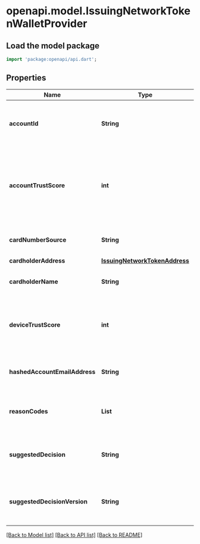 # openapi.model.IssuingNetworkTokenWalletProvider

## Load the model package
```dart
import 'package:openapi/api.dart';
```

## Properties
Name | Type | Description | Notes
------------ | ------------- | ------------- | -------------
**accountId** | **String** | The wallet provider-given account ID of the digital wallet the token belongs to. | [optional] 
**accountTrustScore** | **int** | An evaluation on the trustworthiness of the wallet account between 1 and 5. A higher score indicates more trustworthy. | [optional] 
**cardNumberSource** | **String** | The method used for tokenizing a card. | [optional] 
**cardholderAddress** | [**IssuingNetworkTokenAddress**](IssuingNetworkTokenAddress.md) |  | [optional] 
**cardholderName** | **String** | The name of the cardholder tokenizing the card. | [optional] 
**deviceTrustScore** | **int** | An evaluation on the trustworthiness of the device. A higher score indicates more trustworthy. | [optional] 
**hashedAccountEmailAddress** | **String** | The hashed email address of the cardholder's account with the wallet provider. | [optional] 
**reasonCodes** | **List<String>** | The reasons for suggested tokenization given by the card network. | [optional] [default to const []]
**suggestedDecision** | **String** | The recommendation on responding to the tokenization request. | [optional] 
**suggestedDecisionVersion** | **String** | The version of the standard for mapping reason codes followed by the wallet provider. | [optional] 

[[Back to Model list]](../README.md#documentation-for-models) [[Back to API list]](../README.md#documentation-for-api-endpoints) [[Back to README]](../README.md)


